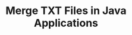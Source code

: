 ---
############################# Static ############################
layout: "autogen"
draft: false
path: "merger/java/txt/"
otherformats: PDF BMP CSV DOC DOCM DOCX DOT DOTM DOTX EPUB Excel HTML Image MHT MHTML ODP ODS ODT OTP OTT PNG POTM POTX PPS PPSM PPSX PPT PPTM PPTX PS RTF TEX TIF TIFF TSV VDX Visio VSDM VSDX VSSX VSSM VSTM VSTX VSX VTX Web Word Worksheet XLAM XLS XLSB XLSM XLSX XLT XLTM XLTX XPS

############################# Head ############################
head_title: "Merge TXT Files via Java & J2SE Documents Merger API"
head_description: "Merge multiple TXT files into a single file using Java documents merger API with all data, style and formatting as the source documents."

############################# Header ############################
title: "Merge TXT Files in Java Applications"
description: "Merge multiple TXT files into a single file using Java documents merger API. Merge selected pages or page ranges from various source documents into a single resultant document with all data, style and formatting as the source documents."

############################# SubMenu ############################
submenu:
    enable: true

############################# About ############################
about:
    enable: true
    title: "GroupDocs.Merger for Java API"
    content: |
        GroupDocs.Merger for Java library offers a simple solution to safely merge & split between a wide range of document formats including PDF, Microsoft Office (Word, Excel, PowerPoint, OneNote), OpenDocument, HTML, images and many others within .NET applications. By adding just a few lines of the code, perform several document operations such as move, remove, rotate, swap, extract or change the orientation of pages within the documents. The documents merging API also supports previewing document pages as an image to analyse the document structure, formatting and content on the page.
        
        GroupDocs.Merger APIs are well supported on all major operating systems and Java versions including J2SE 7.0 (1.7), J2SE 8.0 (1.8) and Java 10.

############################# Steps ############################
steps:
    enable: true
    title_left: "Merge Two or More TXT Files in Java"
    content_left: |
        [GroupDocs.Merger](https://products.groupdocs.com/merger/java/) makes it easy for Java developers to merge multiple TXT files by implementing a few easy steps.

        *   Create an instance of **Merger** class and load TXT file.
        *   Call **Join** method of **Merger** class instance and load another TXT file.
        *   Call **Save** method of **Merger** class instance to save the merged document.
        
    title_right: "System Requirements"
    content_right: |
        Before executing the code example below, please make sure that you have the following prerequisites installed on your system.

        *   Operating Systems: Microsoft Windows, Linux, MacOS
        *   Development Environments: NetBeans, IntelliJ IDEA, Eclipse
        *   Frameworks: Java 7 (1.7) and above
        *   Download the latest version of GroupDocs.Merger for Java from [Maven](https://repository.groupdocs.com/webapp/#/artifacts/browse/tree/General/repo/com/groupdocs/groupdocs-merger)
        
    code: |
        ```java
        // Merge TXT files using GroupDocs.Merger for Java API
        // Instantiate Merger with input TXT document
        Merger merger = new Merger("input_1.txt");
        
        // Call Join method of Merger class instance and pass second source document path
        merger.join("input_2.txt");
            
        // Call Save method of Merger class instance to save merged document
        merger.save("merged-file.txt");        
        ```        


demos:
    enable: true
        

about_formats:
    enable: true


more_formats:
    enable: true


back_to_top:
    enable: true
---